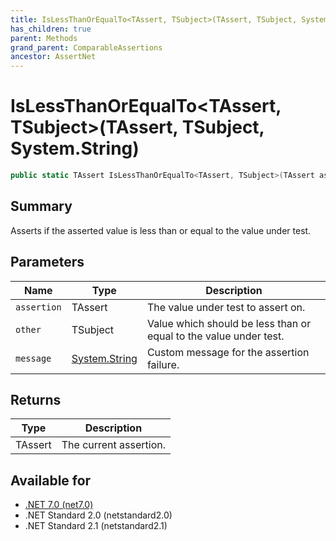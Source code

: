 ```yaml
---
title: IsLessThanOrEqualTo<TAssert, TSubject>(TAssert, TSubject, System.String)
has_children: true
parent: Methods
grand_parent: ComparableAssertions
ancestor: AssertNet
---
```

# IsLessThanOrEqualTo&lt;TAssert, TSubject&gt;(TAssert, TSubject, System.String)

```csharp
public static TAssert IsLessThanOrEqualTo<TAssert, TSubject>(TAssert assertion, TSubject other, System.String message);
```

## Summary
Asserts if the asserted value is less than or equal to the value under test.

## Parameters
|Name|Type|Description|
|-|-|-|
|`assertion`|TAssert|The value under test to assert on.|
|`other`|TSubject|Value which should be less than or equal to the value under test.|
|`message`|[System.String](https://learn.microsoft.com/en-us/dotnet/api/system.string)|Custom message for the assertion failure.|

## Returns
|Type|Description|
|-|-|
|TAssert|The current assertion.|

## Available for
- [.NET 7.0 (net7.0)](https://versionsof.net/core/7.0/)
- .NET Standard 2.0 (netstandard2.0)
- .NET Standard 2.1 (netstandard2.1)
